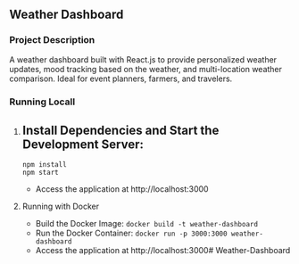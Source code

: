 ## Weather Dashboard

### Project Description

A weather dashboard built with React.js to provide personalized weather updates, mood tracking based on the weather, and multi-location weather comparison. Ideal for event planners, farmers, and travelers.

### Running Locall
1. ## Install Dependencies and Start the Development Server:
   ```
   npm install
   npm start

   ```
   - Access the application at http://localhost:3000

2. Running with Docker
   - Build the Docker Image: `docker build -t weather-dashboard`
   - Run the Docker Container: `docker run -p 3000:3000 weather-dashboard`
   - Access the application at http://localhost:3000#   W e a t h e r - D a s h b o a r d  
 